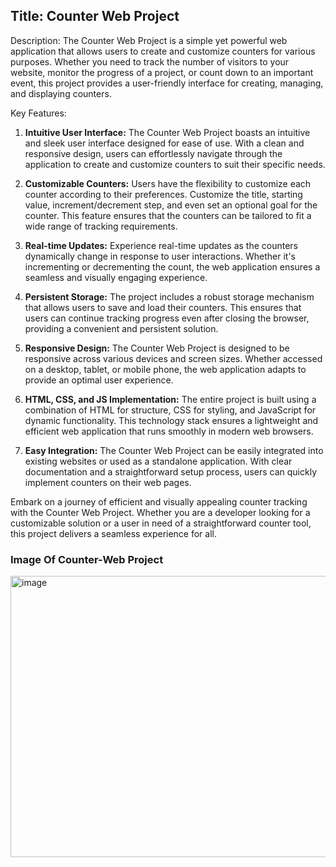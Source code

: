 <h2><b>Title</b>: Counter Web Project</h2>

Description:
The Counter Web Project is a simple yet powerful web application that allows users to create and customize counters for various purposes. Whether you need to track the number of visitors to your website, monitor the progress of a project, or count down to an important event, this project provides a user-friendly interface for creating, managing, and displaying counters.

Key Features:

1. **Intuitive User Interface:**
   The Counter Web Project boasts an intuitive and sleek user interface designed for ease of use. With a clean and responsive design, users can effortlessly navigate through the application to create and customize counters to suit their specific needs.

2. **Customizable Counters:**
   Users have the flexibility to customize each counter according to their preferences. Customize the title, starting value, increment/decrement step, and even set an optional goal for the counter. This feature ensures that the counters can be tailored to fit a wide range of tracking requirements.

3. **Real-time Updates:**
   Experience real-time updates as the counters dynamically change in response to user interactions. Whether it's incrementing or decrementing the count, the web application ensures a seamless and visually engaging experience.

4. **Persistent Storage:**
   The project includes a robust storage mechanism that allows users to save and load their counters. This ensures that users can continue tracking progress even after closing the browser, providing a convenient and persistent solution.

5. **Responsive Design:**
   The Counter Web Project is designed to be responsive across various devices and screen sizes. Whether accessed on a desktop, tablet, or mobile phone, the web application adapts to provide an optimal user experience.

6. **HTML, CSS, and JS Implementation:**
   The entire project is built using a combination of HTML for structure, CSS for styling, and JavaScript for dynamic functionality. This technology stack ensures a lightweight and efficient web application that runs smoothly in modern web browsers.

7. **Easy Integration:**
   The Counter Web Project can be easily integrated into existing websites or used as a standalone application. With clear documentation and a straightforward setup process, users can quickly implement counters on their web pages.

Embark on a journey of efficient and visually appealing counter tracking with the Counter Web Project. Whether you are a developer looking for a customizable solution or a user in need of a straightforward counter tool, this project delivers a seamless experience for all.

<h3>Image Of Counter-Web Project</h3>
<img width="650" height="450" alt="image" src="https://github.com/naitikjpatel/Counter-Web-Project/assets/120157810/2349e2c1-c9b4-4132-87cc-a5bd4af783d7">

